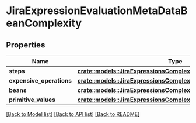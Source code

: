 # JiraExpressionEvaluationMetaDataBeanComplexity

## Properties

Name | Type | Description | Notes
------------ | ------------- | ------------- | -------------
**steps** | [**crate::models::JiraExpressionsComplexityBeanSteps**](JiraExpressionsComplexityBean_steps.md) |  | 
**expensive_operations** | [**crate::models::JiraExpressionsComplexityBeanExpensiveOperations**](JiraExpressionsComplexityBean_expensiveOperations.md) |  | 
**beans** | [**crate::models::JiraExpressionsComplexityBeanBeans**](JiraExpressionsComplexityBean_beans.md) |  | 
**primitive_values** | [**crate::models::JiraExpressionsComplexityBeanPrimitiveValues**](JiraExpressionsComplexityBean_primitiveValues.md) |  | 

[[Back to Model list]](../README.md#documentation-for-models) [[Back to API list]](../README.md#documentation-for-api-endpoints) [[Back to README]](../README.md)


